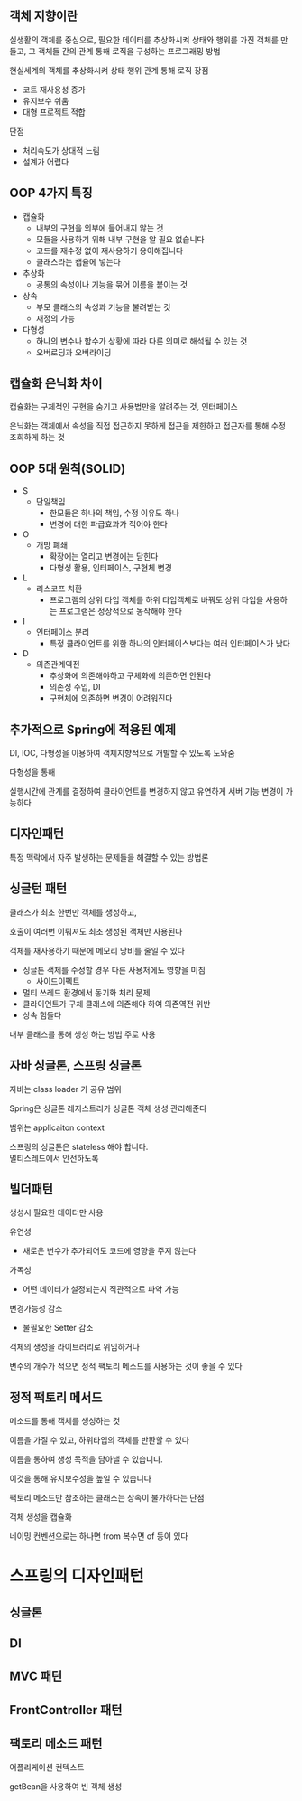 ## 객체 지향이란
실생활의 객체를 중심으로, 필요한 데이터를 추상화시켜 상태와 행위를 가진 객체를 만들고, 그 객체들 간의 관계 통해 로직을 구성하는 프로그래밍 방법

현실세계의 객체를 추상화시켜 상태 행위 관계 통해 로직
장점
* 코트 재사용성 증가
* 유지보수 쉬움
* 대형 프로젝트 적합

단점
* 처리속도가 상대적 느림
* 설계가 어렵다

## OOP 4가지 특징
* 캡슐화
    * 내부의 구현을 외부에 들어내지 않는 것
    * 모듈을 사용하기 위해 내부 구현을 알 필요 없습니다
    * 코드를 재수정 없이 재사용하기 용이해집니다
    * 클래스라는 캡슐에 넣는다
* 추상화
    * 공통의 속성이나 기능을 묶어 이름을 붙이는 것
* 상속
    * 부모 클래스의 속성과 기능을 불려받는 것
    * 재정의 가능
* 다형성 
    * 하나의 변수나 함수가 상황에 따라 다른 의미로 해석될 수 있는 것
    * 오버로딩과 오버라이딩

## 캡슐화 은닉화 차이
캡슐화는 구체적인 구현을 숨기고 사용법만을 알려주는 것, 인터페이스

은닉화는 객체에서 속성을 직접 접근하지 못하게 접근을 제한하고 접근자를 통해 수정 조회하게 하는 것

## OOP 5대 원칙(SOLID)
* S
    * 단일책임
        * 한모듈은 하나의 책임, 수정 이유도 하나
        * 변경에 대한 파급효과가 적어야 한다
* O
    * 개방 폐쇄
        * 확장에는 열리고 변경에는 닫힌다
        * 다형성 활용, 인터페이스, 구현체 변경
* L
    * 리스코프 치환
        * 프로그램의 상위 타입 객체를 하위 타입객체로 바꿔도 상위 타입을 사용하는 프로그램은 정상적으로 동작해야 한다
* I
    * 인터페이스 분리
        * 특정 클라이언트를 위한 하나의 인터페이스보다는 여러 인터페이스가 낮다
* D
    * 의존관계역전
        * 추상화에 의존해야하고 구체화에 의존하면 안된다
        * 의존성 주입, DI
        * 구현체에 의존하면 변경이 어려워진다

## 추가적으로 Spring에 적용된 예제
DI, IOC, 다형성을 이용하여 객체지향적으로 개발할 수 있도록 도와줌

다형성을 통해 

실행시간에 관계를 결정하여 클라이언트를 변경하지 않고 유연하게 서버 기능 변경이 가능하다

## 디자인패턴
특정 맥락에서 자주 발생하는 문제들을 해결할 수 있는 방법론

## 싱글턴 패턴
클래스가 최초 한번만 객체를 생성하고, 

호출이 여러번 이뤄져도 최초 생성된 객체만 사용된다

객체를 재사용하기 때문에 메모리 낭비를 줄일 수 있다

* 싱글톤 객체를 수정할 경우 다른 사용처에도 영향을 미침
    * 사이드이펙트
* 멀티 쓰레드 환경에서 동기화 처리 문제
* 클라이언트가 구체 클래스에 의존해야 하여 의존역전 위반
* 상속 힘들다

내부 클래스를 통해 생성 하는 방법 주로 사용

## 자바 싱글톤, 스프링 싱글톤
자바는 class loader 가 공유 범위

Spring은 싱글톤 레지스트리가 싱글톤 객체 생성 관리해준다

범위는 applicaiton context

스프링의 싱글톤은 stateless 해야 합니다.  
멀티스레드에서 안전하도록

## 빌더패턴
생성시 필요한 데이터만 사용

유연성
* 새로운 변수가 추가되어도 코드에 영향을 주지 않는다

가독성
* 어떤 데이터가 설정되는지 직관적으로 파악 가능

변경가능성 감소
* 불필요한 Setter 감소

객체의 생성을 라이브러리로 위임하거나

변수의 개수가 적으면 정적 팩토리 메소드를 사용하는 것이 좋을 수 있다

## 정적 팩토리 메서드
메소드를 통해 객체를 생성하는 것

이름을 가질 수 있고, 하위타입의 객체를 반환할 수 있다

이름을 통하여 생성 목적을 담아낼 수 있습니다.

이것을 통해 유지보수성을 높일 수 있습니다

팩토리 메소드만 참조하는 클래스는 상속이 불가하다는 단점

객체 생성을 캡슐화

네이밍 컨벤션으로는 하나면 from 복수면 of 등이 있다


# 스프링의 디자인패턴
## 싱글톤

## DI

## MVC 패턴

## FrontController 패턴

## 팩토리 메소드 패턴
어플리케이션 컨텍스트

getBean을 사용하여 빈 객체 생성











